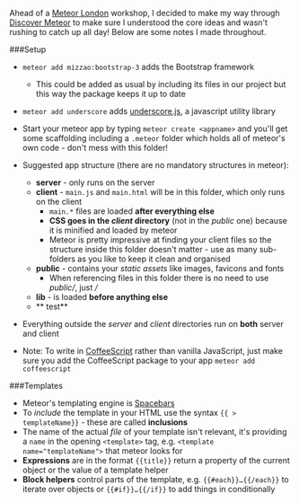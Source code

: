 Ahead of a [Meteor London](http://www.meteorlondon.com) workshop, I decided to make my way through [Discover Meteor](https://book.discovermeteor.com/) to make sure I understood the core ideas and wasn't rushing to catch up all day!
Below are some notes I made throughout.

###Setup
* `meteor add mizzao:bootstrap-3` adds the Bootstrap framework
  * This could be added as usual by including its files in our project but this way the package keeps it up to date
* `meteor add underscore` adds [underscore.js](http://underscorejs.org/), a javascript utility library

* Start your meteor app by typing `meteor create <appname>` and you'll get some scaffolding including a `.meteor` folder which holds all of meteor's own code - don't mess with this folder!  
* Suggested app structure (there are no mandatory structures in meteor):
  * **server** - only runs on the server
  * **client** - `main.js` and `main.html` will be in this folder, which only runs on the client
    * `main.*` files are loaded **after everything else**
    * **CSS goes in the _client_ directory** (not in the _public_ one) because it is minified and loaded by meteor
    * Meteor is pretty impressive at finding your client files so the structure inside this folder doesn't matter - use as many sub-folders as you like to keep it clean and organised
  * **public** - contains your _static assets_ like images, favicons and fonts
    * When referencing files in this folder there is no need to use _public/_, just _/<asset-name>_
  * **lib** - is loaded **before anything else**
  * ** test**
* Everything outside the _server_ and _client_ directories run on **both** server and client
* Note: To write in [CoffeeScript](http://coffeescript.org/) rather than vanilla JavaScript, just make sure you add the CoffeeScript package to your app `meteor add coffeescript`

###Templates
* Meteor's templating engine is [Spacebars](https://github.com/meteor/meteor/blob/devel/packages/spacebars/README.md)
* To _include_ the template in your HTML use the syntax `{{ > templateName}}` - these are called **inclusions**
* The name of the actual _file_ of your template isn't relevant, it's providing a `name` in the opening `<template>` tag, e.g. `<template name="templateName">` that meteor looks for
* **Expressions** are in the format `{{title}}` return a property of the current object or the value of a template helper
* **Block helpers** control parts of the template, e.g. `{{#each}}…{{/each}}` to iterate over objects or `{{#if}}…{{/if}}` to add things in conditionally 
